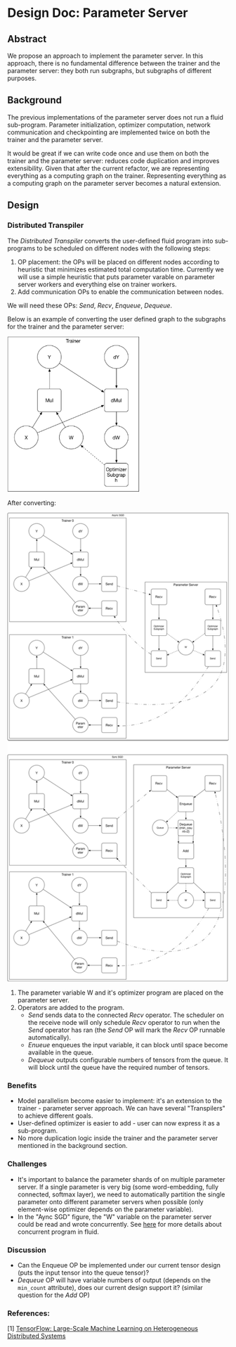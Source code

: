 # Design Doc: Parameter Server

## Abstract

We propose an approach to implement the parameter server. In this
approach, there is no fundamental difference between the trainer and
the parameter server: they both run subgraphs, but subgraphs of
different purposes.

## Background

The previous implementations of the parameter server does not run a
fluid sub-program. Parameter initialization, optimizer computation, network
communication and checkpointing are implemented twice on both the
trainer and the parameter server.

It would be great if we can write code once and use them on both the
trainer and the parameter server: reduces code duplication and
improves extensibility. Given that after the current refactor, we are
representing everything as a computing graph on the
trainer. Representing everything as a computing graph on the parameter
server becomes a natural extension.

## Design

### Distributed Transpiler

The *Distributed Transpiler* converts the user-defined fluid program
into sub-programs to be scheduled on different nodes with the following
steps:

1. OP placement: the OPs will be placed on different nodes according
   to heuristic that minimizes estimated total computation
   time. Currently we will use a simple heuristic that puts parameter
   varable on parameter server workers and everything else on trainer
   workers.
1. Add communication OPs to enable the communication between nodes.

We will need these OPs: *Send*, *Recv*, *Enqueue*, *Dequeue*.

Below is an example of converting the user defined graph to the
subgraphs for the trainer and the parameter server:

<img src="src/local-graph.png" width="300"/>

After converting:

<img src="src/dist-graph.png" width="700"/>

1. The parameter variable W and it's optimizer program are placed on the parameter server.
1. Operators are added to the program.
   - *Send* sends data to the connected *Recv* operator.  The
	 scheduler on the receive node will only schedule *Recv* operator
	 to run when the *Send* operator has ran (the *Send* OP will mark
	 the *Recv* OP runnable automatically).
   - *Enueue* enqueues the input variable, it can block until space
     become available in the queue.
   - *Dequeue* outputs configurable numbers of tensors from the
     queue. It will block until the queue have the required number of
     tensors.


### Benefits

- Model parallelism become easier to implement: it's an extension to
  the trainer - parameter server approach. We can have several "Transpilers"
  to achieve different goals.
- User-defined optimizer is easier to add - user can now express it as
  a sub-program.
- No more duplication logic inside the trainer and the parameter
  server mentioned in the background section.

### Challenges

- It's important to balance the parameter shards of on multiple
  parameter server. If a single parameter is very big (some
  word-embedding, fully connected, softmax layer), we need to
  automatically partition the single parameter onto different
  parameter servers when possible (only element-wise optimizer depends
  on the parameter variable).
- In the "Aync SGD" figure, the "W" variable on the parameter server
  could be read and wrote concurrently. See
  [here](https://github.com/PaddlePaddle/Paddle/pull/6394) for more
  details about concurrent program in fluid.

### Discussion

- Can the Enqueue OP be implemented under our current tensor design
  (puts the input tensor into the queue tensor)?
- *Dequeue* OP will have variable numbers of output (depends on the
  `min_count` attribute), does our current design support it? (similar
  question for the *Add* OP)


### References:
[1] [TensorFlow: Large-Scale Machine Learning on Heterogeneous Distributed Systems](https://static.googleusercontent.com/media/research.google.com/en//pubs/archive/45166.pdf)

